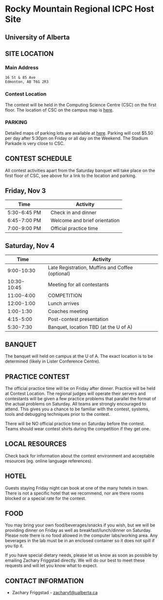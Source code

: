 # Rocky Mountain Regional ICPC Host Site

## University of Alberta

## SITE LOCATION

### Main Address

```
16 St & 85 Ave
Edmonton, AB T6G 2R3
```

### Contest Location

The contest will be held in the Computing Science Centre (CSC) on the first floor. The location of CSC on the campus map is [here](https://www.ualberta.ca/maps?l=53.526927,-113.52725900000002&z=17&campus=north_campus&b=csc).

### PARKING

Detailed maps of parking lots are available at [here](https://www.ualberta.ca/parking-services). Parking will cost $5.50 per day after 5:30pm on Friday or all day on the Weekend. The Stadium Parkade is very close to CSC.

## CONTEST SCHEDULE

All contest activities apart from the Saturday banquet will take place on the first floor of CSC, see above for a link to the location and parking.

## Friday, Nov 3

| Time         |     | Activity                      |
| ------------ | --- | ----------------------------- |
| 5:30-6:45 PM |     | Check in and dinner           |
| 6:45-7:00 PM |     | Welcome and brief orientation |
| 7:00-9:00 PM |     | Official practice time        |

## Saturday, Nov 4

| Time       |     | Activity                              |
| ---------- | --- | ------------------------------------- |
| 9:00-10:30 |     | Late Registration, Muffins and Coffee (optional)                 |
| 10:30-10:45 |     | Meeting for all contestants           |
| 11:00-4:00 |     | COMPETITION |
| 12:00-1:00 |     | Lunch arrives |
| 1:00-1:30 |     | Coaches meeting                       |
| 4:15-5:00  |     | Post-contest presentation         |
| 5:30-7:30 |     | Banquet, location TBD (at the U of A) |

## BANQUET
The banquet will held on campus at the U of A. The exact location is to be determined (likely in Lister Conference Centre).

## PRACTICE CONTEST

The official practice time will be on Friday after dinner. Practice will be held at Contest Location. The regional judges will operate their servers and contestants will be given a few practice problems that parallel the format of the actual problems on Saturday. All teams are strongly encouraged to attend. This gives you a chance to be familiar with the contest, systems, tools and debugging techniques prior to the contest.

There will be NO official practice time on Saturday before the contest.
Teams should wear contest shirts during the competition if they get one.

## LOCAL RESOURCES

Check back for information about the contest environment and acceptable resources (eg. online language references).

## HOTEL

Guests staying Friday night can book at one of the many hotels in town. There is not a specific hotel that we recommend, nor are there rooms blocked or a special rate for the contest.

## FOOD

You may bring your own food/beverages/snacks if you wish, but we will be providing dinner on Friday as well as breakfast/lunch/dinner on Saturday. Please note there is no food allowed in the computer labs/working area. Any beverages in the lab must be in an enclosed container so it does not spill if you tip it.

If you have special dietary needs, please let us know as soon as possible by emailing Zachary Friggstad directly. We will do our best to meet these requests and will let you know what to expect.

## CONTACT INFORMATION

-   Zachary Friggstad - [zacharyf@ualberta.ca](mailto:zacharyf@ualberta.ca)
